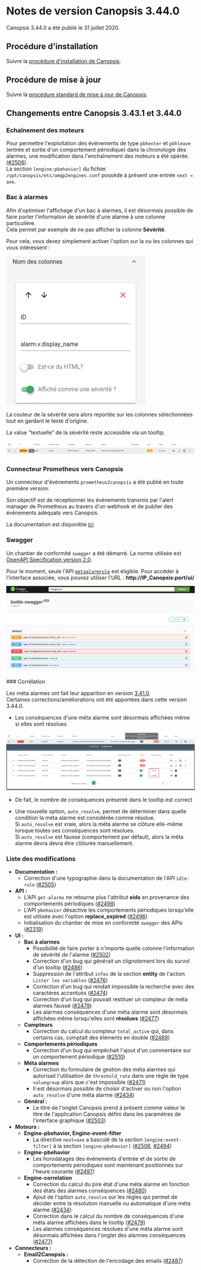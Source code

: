 # Notes de version Canopsis 3.44.0

Canopsis 3.44.0 a été publié le 31 juillet 2020.

## Procédure d'installation

Suivre la [procédure d'installation de Canopsis](../guide-administration/installation/index.md).

## Procédure de mise à jour

Suivre la [procédure standard de mise à jour de Canopsis](../guide-administration/mise-a-jour/index.md).

## Changements entre Canopsis 3.43.1 et 3.44.0

### Echaînement des moteurs

Pour permettre l'exploitation des événements de type `pbhenter` et `pbhleave` (entrée et sortie d'un comportement périodique) dans la chronologie des alarmes, une modification dans l'enchaînement des moteurs a été opérée.  ([#2506](https://git.canopsis.net/canopsis/canopsis/-/issues/2506)).  
La section `[engine:pbehavior]` du fichier `/opt/canopsis/etc/amqp2engines.conf` possède à présent une entrée `next = axe`.

### Bac à alarmes

Afin d'optimiser l'affichage d'un bac à alarmes, il est désormais possible de faire porter l'information de sévérité d'une alarme à une colonne particulière.  
Cela permet par exemple de ne pas afficher la colonne **Sévérité**.

Pour cela, vous devez simplement activer l'option sur la ou les colonnes qui vous intéressent : 

![sévérité](img/3.44.0-severite1.png)

La couleur de la sévérité sera alors reportée sur les colonnes sélectionnées tout en gardant le texte d'origine.

La value "textuelle" de la sévérité reste accessible via un tooltip. 

![résultat_sévérité](img/3.44.0-severite2.png)


### Connecteur Prometheus vers Canopsis

Un connecteur d'événements `prometheus2canopsis` a été publié en toute première version.

Son objectif est de réceptionner les événements transmis par l'alert manager de Prometheus au travers d'un webhook et de publier des événements adéquats vers Canopsis.

La documentation est disponible [ici]()

### Swagger

Un chantier de conformité `swagger` a été démarré. 
La norme utilisée est [OpenAPI Specification version 2.0](https://github.com/OAI/OpenAPI-Specification/blob/master/versions/2.0.md).

Pour le moment, seule l'API [`metaalarmrule`](../../guide-developpement/api/api-v2-meta-alarm-rule/) est éligible. Pour accéder à l'interface associée, vous pouvez utiliser l'URL : **http://IP_Canopsis:port/ui/**

![Swagger](img/3.44.0-swagger.png)


### Corrélation

Les méta alarmes ont fait leur apparition en version [3.41.0](../3.41.0).  
Certaines corrections/améliorations ont été apportées dans cette version 3.44.0.  

* Les conséquences d'une méta alarme sont désormais affichées même si elles sont résolues

![conséquence résolution](./img/3.44.0-correlation1.png)

* De fait, le nombre de conséquences présenté dans le tooltip est correct

* Une nouvelle option, `auto_resolve`, permet de déterminer dans quelle condition la méta alarme est considérée comme résolue.  
Si `auto_resolve` est vraie, alors la méta alarme se clôture elle-même lorsque toutes ses conséquences sont résolues.  
Si `auto_resolve` est fausse (comportement par défaut), alors la méta alarme devra devra être clôturée manuellement.


### Liste des modifications

*  **Documentation :**
    * Correction d'une typographie dans la documentation de l'API `idle-rule` ([#2505](https://git.canopsis.net/canopsis/canopsis/-/issues/2505))
*  **API :**
    * L'API `get-alarms` ne retourne plus l'attribut **eids** en provenance des comportements périodiques ([#2498](https://git.canopsis.net/canopsis/canopsis/-/issues/2498))
    * L'API `pbehavior` désactive les comportements périodiques lorsqu'elle est utilisée avec l'option **replace_expired** ([#2496](https://git.canopsis.net/canopsis/canopsis/-/issues/2496))
    * Initialisation du chantier de mise en conformité `swagger` des APIs ([#2319](https://git.canopsis.net/canopsis/canopsis/-/issues/2319))
*  **UI :**
    *   **Bac à alarmes**
        * Possibilité de faire porter à n'importe quelle colonne l'information de sévérité de l'alarme ([#2502](https://git.canopsis.net/canopsis/canopsis/-/issues/2502))
        * Correction d'un bug qui générait un clignotement lors du survol d'un tooltip ([#2486](https://git.canopsis.net/canopsis/canopsis/-/issues/2486))
        * Suppression de l'attribut `infos` de la section **entity** de l'action `Lister les variables` ([#2476](https://git.canopsis.net/canopsis/canopsis/-/issues/2476))
        * Correction d'un bug qui rendait impossible la recherche avec des caractères accentués ([#2474](https://git.canopsis.net/canopsis/canopsis/-/issues/2474))
        * Correction d'un bug qui pouvait restituer un compteur de méta alarmes faussé ([#2479](https://git.canopsis.net/canopsis/canopsis/-/issues/2479))
        * Les alarmes conséquences d'une méta alarme sont désormais affichées même lorsqu'elles sont **résolues** ([#2477](https://git.canopsis.net/canopsis/canopsis/-/issues/2477))
    *   **Compteurs**
        * Correction du calcul du compteur `total_active` qui, dans certains cas, comptait des éléments en double ([#2489](https://git.canopsis.net/canopsis/canopsis/-/issues/2489))
    *   **Comportements périodiques**
        * Correction d'un bug qui empêchait l'ajout d'un commentaire sur un comportement périodique ([#2510](https://git.canopsis.net/canopsis/canopsis/-/issues/2510))
    *   **Méta alarmes**
        * Correction du formulaire de gestion des méta alarmes qui autorisait l'utilisation de `threshold_rate` dans une règle de type `valuegroup` alors que c'est impossible ([#2471](https://git.canopsis.net/canopsis/canopsis/-/issues/2471))
        * Il est désormais possible de choisir d'activer ou non l'option `auto_resolve` d'une méta alarme ([#2434](https://git.canopsis.net/canopsis/canopsis/-/issues/2434))
    *   **Général :**
        * Le titre de l'onglet Canopsis prend à présent comme valeur le titre de l'application Canopsis défini dans les paramètres de l'interface graphique ([#2503](https://git.canopsis.net/canopsis/canopsis/-/issues/2503))
*  **Moteurs :**
    *   **Engine-pbehavior, Engine-event-filter**
        * La directive `next=axe` a basculé de la section `[engine:event-filter]` à la section `[engine:pbehavior]` ([#2506](https://git.canopsis.net/canopsis/canopsis/-/issues/2506), [#2494](https://git.canopsis.net/canopsis/canopsis/-/issues/2494))
    *   **Engine-pbehavior**
        * Les horodatages des événements d'entrée et de sortie de comportements périodiques sont maintenant positionnés sur l'heure courante ([#2497](https://git.canopsis.net/canopsis/canopsis/-/issues/2497))
    *   **Engine-correlation**
        * Correction du calcul du pire état d'une méta alarme en fonction des états des alarmes conséquences ([#2480](https://git.canopsis.net/canopsis/canopsis/-/issues/2480))
        * Ajout de l'option `auto_resolve` sur les règles qui permet de décider entre la résolution manuelle ou automatique d'une méta alarme ([#2434](https://git.canopsis.net/canopsis/canopsis/-/issues/2434))
        * Correction dans le calcul du nombre de conséquences d'une méta alarme affichées dans le tooltip ([#2479](https://git.canopsis.net/canopsis/canopsis/-/issues/2479))
        * Les alarmes conséquences résolues d'une méta alarme sont désormais affichées dans l'onglet des alarmes conséquences ([#2477](https://git.canopsis.net/canopsis/canopsis/-/issues/2477))
*  **Connecteurs :**
    *   **Email2Canopsis :**
        * Correction de la détection de l'encodage des emails ([#2487](https://git.canopsis.net/canopsis/canopsis/-/issues/2487))
